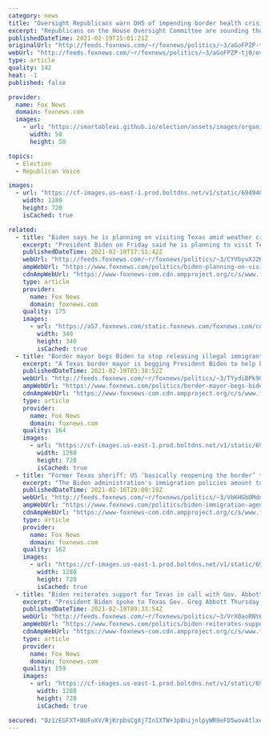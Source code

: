 ```yaml
---
category: news
title: "Oversight Republicans warn DHS of impending border health crisis, blame ‘reckless’ Biden policies"
excerpt: "Republicans on the House Oversight Committee are sounding the alarm to the Biden administration about an impending health crisis at the southern border -- warning that \"reckless\" policies and rhetoric from President Biden are fueling it."
publishedDateTime: 2021-02-19T15:01:21Z
originalUrl: "http://feeds.foxnews.com/~r/foxnews/politics/~3/aGoFPZP-tj0/oversight-republicans-dhs-border-health-crisis-biden"
webUrl: "http://feeds.foxnews.com/~r/foxnews/politics/~3/aGoFPZP-tj0/oversight-republicans-dhs-border-health-crisis-biden"
type: article
quality: 142
heat: -1
published: false

provider:
  name: Fox News
  domain: foxnews.com
  images:
    - url: "https://smartableai.github.io/election/assets/images/organizations/foxnews.com-50x50.jpg"
      width: 50
      height: 50

topics:
  - Election
  - Republican Voice

images:
  - url: "https://cf-images.us-east-1.prod.boltdns.net/v1/static/694940094001/29ad43be-ef82-4891-814c-c63e8428c1be/341602a7-fa65-4e5f-aed0-8d066037eff0/1280x720/match/image.jpg"
    width: 1280
    height: 720
    isCached: true

related:
  - title: "Biden says he is planning on visiting Texas amid weather crisis"
    excerpt: "President Biden on Friday said he is planning to visit Texas as the state grapples with a weather crisis that has left hundreds of thousands of residents without power, prompting him to declare an emergency declaration."
    publishedDateTime: 2021-02-19T17:51:42Z
    webUrl: "http://feeds.foxnews.com/~r/foxnews/politics/~3/CYVbyvXJ2KQ/biden-planning-on-visiting-texas-weather-crisis"
    ampWebUrl: "https://www.foxnews.com/politics/biden-planning-on-visiting-texas-weather-crisis.amp"
    cdnAmpWebUrl: "https://www-foxnews-com.cdn.ampproject.org/c/s/www.foxnews.com/politics/biden-planning-on-visiting-texas-weather-crisis.amp"
    type: article
    provider:
      name: Fox News
      domain: foxnews.com
    quality: 175
    images:
      - url: "https://a57.foxnews.com/static.foxnews.com/foxnews.com/content/uploads/2020/10/340/340/brooke-singman-headshot.jpg?ve=1&tl=1"
        width: 340
        height: 340
        isCached: true
  - title: "Border mayor begs Biden to stop releasing illegal immigrants into his city amid winter storm"
    excerpt: "A Texas border mayor is begging President Biden to help his town struggling under extreme weather conditions, the coronavirus pandemic, and an influx of undocumented migrants crossing the border."
    publishedDateTime: 2021-02-19T03:38:52Z
    webUrl: "http://feeds.foxnews.com/~r/foxnews/politics/~3/TYydiBPk9GM/border-mayor-begs-biden-to-stop-releasing-illegal-immigrants-into-his-city-amid-winter-storm"
    ampWebUrl: "https://www.foxnews.com/politics/border-mayor-begs-biden-to-stop-releasing-illegal-immigrants-into-his-city-amid-winter-storm.amp"
    cdnAmpWebUrl: "https://www-foxnews-com.cdn.ampproject.org/c/s/www.foxnews.com/politics/border-mayor-begs-biden-to-stop-releasing-illegal-immigrants-into-his-city-amid-winter-storm.amp"
    type: article
    provider:
      name: Fox News
      domain: foxnews.com
    quality: 164
    images:
      - url: "https://cf-images.us-east-1.prod.boltdns.net/v1/static/694940094001/4ab71ec7-6f54-4382-8f6d-33f7053e5337/1b6fc5be-d65d-4ac1-9c73-adfc4e89846b/1280x720/match/image.jpg"
        width: 1280
        height: 720
        isCached: true
  - title: "Former Texas sheriff: US ‘basically reopening the border’ to illegal immigrants with Biden agenda"
    excerpt: "The Biden administration's immigration policies amount to \"reopening the border\" to illegal aliens and creating the conditions for an illegal immigration spike, a retired Texas sheriff warned on \"Fox & Friends\" Tuesday."
    publishedDateTime: 2021-02-16T20:09:19Z
    webUrl: "http://feeds.foxnews.com/~r/foxnews/politics/~3/VbKHGbDMdoc/biden-immigration-agenda-open-borders-texas-sheriff-harold-eavenson"
    ampWebUrl: "https://www.foxnews.com/politics/biden-immigration-agenda-open-borders-texas-sheriff-harold-eavenson.amp"
    cdnAmpWebUrl: "https://www-foxnews-com.cdn.ampproject.org/c/s/www.foxnews.com/politics/biden-immigration-agenda-open-borders-texas-sheriff-harold-eavenson.amp"
    type: article
    provider:
      name: Fox News
      domain: foxnews.com
    quality: 162
    images:
      - url: "https://cf-images.us-east-1.prod.boltdns.net/v1/static/694940094001/4f6ae5a3-36be-41fd-97b0-f9e68056de11/7d329f70-fa0c-4a43-adad-8b43060d8792/1280x720/match/image.jpg"
        width: 1280
        height: 720
        isCached: true
  - title: "Biden reiterates support for Texas in call with Gov. Abbott over winter storm crisis, White House says"
    excerpt: "President Biden spoke to Texas Gov. Greg Abbott Thursday about the ongoing winter storm crisis that had left millions without power for days."
    publishedDateTime: 2021-02-19T09:33:54Z
    webUrl: "http://feeds.foxnews.com/~r/foxnews/politics/~3/VrX0aoRNt6E/biden-reiterates-support-for-texas-in-call-with-gov-abbott-over-winter-storm-crisis-white-house-says"
    ampWebUrl: "https://www.foxnews.com/politics/biden-reiterates-support-for-texas-in-call-with-gov-abbott-over-winter-storm-crisis-white-house-says.amp"
    cdnAmpWebUrl: "https://www-foxnews-com.cdn.ampproject.org/c/s/www.foxnews.com/politics/biden-reiterates-support-for-texas-in-call-with-gov-abbott-over-winter-storm-crisis-white-house-says.amp"
    type: article
    provider:
      name: Fox News
      domain: foxnews.com
    quality: 159
    images:
      - url: "https://cf-images.us-east-1.prod.boltdns.net/v1/static/694940094001/11665ff5-341f-4d44-9ffc-514372608862/28df6f02-0427-4c6b-8612-78db21c2fd30/1280x720/match/image.jpg"
        width: 1280
        height: 720
        isCached: true

secured: "Oz1zEGFXT+BUFuXV/RjKrpbsCgXj7In1XTW+3p8nijnlpyWR9eFO5wovAtlxemNpeRQl2dWDlteMK++AGHD3dUynI+iBowIT5SzKnpBy5AuKtxa6q5mxeJFgZIr+mCkQSaAugZp4yyOgapRd2P9Vk9ozarwQCB0kKUNIbklSPYwjsaXmfQOMYa1Z8v37K4znNs45kCI+ONGdrT9b8XrQKvIu6tpHO0e6Q9fWm4x0j4DXwCRNSogN9+CaDll3PnHPJKWvOFDaWcC0i/lG+V9G3Fe8e591mW3U0DcUDa7YeCBBg0rUAgkrvsGlUECV3HjHTRcCr8rIILxFK80kv71MLhUAdYVBVu3K2APPV5U3Efs=;FiPGhUk1MiTIvqNj29OzoA=="
---
```


